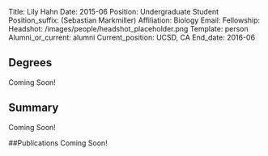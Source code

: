 Title: Lily Hahn
Date: 2015-06
Position: Undergraduate Student
Position_suffix: (Sebastian Markmiller)
Affiliation: Biology
Email: 
Fellowship:
Headshot: /images/people/headshot_placeholder.png
Template: person
Alumni_or_current: alumni
Current_position: UCSD, CA
End_date: 2016-06
<!-- Status: draft -->

## Degrees
Coming Soon!

## Summary
Coming Soon!

##Publications
Coming Soon!